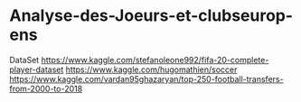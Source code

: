# Analyse-des-Joeurs-et-clubseurop-ens

DataSet
https://www.kaggle.com/stefanoleone992/fifa-20-complete-player-dataset 
https://www.kaggle.com/hugomathien/soccer 
https://www.kaggle.com/vardan95ghazaryan/top-250-football-transfers-from-2000-to-2018
